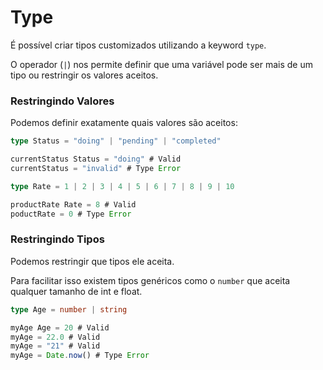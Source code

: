 # Type

É possível criar tipos customizados utilizando a keyword `type`.

O operador (`|`) nos permite definir que uma variável pode ser mais de um tipo ou restringir os valores aceitos.

### Restringindo Valores

Podemos definir exatamente quais valores são aceitos:

```typescript
type Status = "doing" | "pending" | "completed"

currentStatus Status = "doing" # Valid
currentStatus = "invalid" # Type Error
```

```typescript
type Rate = 1 | 2 | 3 | 4 | 5 | 6 | 7 | 8 | 9 | 10

productRate Rate = 8 # Valid
poductRate = 0 # Type Error
```

### Restringindo Tipos

Podemos restringir que tipos ele aceita.

Para facilitar isso existem tipos genéricos como o `number` que aceita qualquer tamanho de int e float.

```typescript
type Age = number | string

myAge Age = 20 # Valid
myAge = 22.0 # Valid
myAge = "21" # Valid
myAge = Date.now() # Type Error
```
